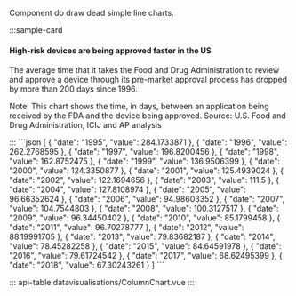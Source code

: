 Component do draw dead simple line charts.

:::sample-card
<div class="m-4">
  <h4>
    High-risk devices are being approved faster in the US
  </h4>
  <p class="text-muted">
    The average time that it takes the Food and Drug Administration to review and approve a device through its pre-market approval process has dropped by more than 200 days since 1996.
  </p>
  <line-chart :data="dataUrl" class="my-4" />
  <p class="text-muted small">
    Note: This chart shows the time, in days, between an application being received by the FDA and the device being approved. Source: U.S. Food and Drug Administration, ICIJ and AP analysis
  </p>
</div>
:::

<collapsible-block label="Show the data structure">
```json
[
  {
    "date": "1995",
    "value": 284.1733871
  },
  {
    "date": "1996",
    "value": 262.2768595
  },
  {
    "date": "1997",
    "value": 196.8200456
  },
  {
    "date": "1998",
    "value": 162.8752475
  },
  {
    "date": "1999",
    "value": 136.9506399
  },
  {
    "date": "2000",
    "value": 124.3350877
  },
  {
    "date": "2001",
    "value": 125.4939024
  },
  {
    "date": "2002",
    "value": 122.1694656
  },
  {
    "date": "2003",
    "value": 111.5
  },
  {
    "date": "2004",
    "value": 127.8108974
  },
  {
    "date": "2005",
    "value": 96.66352624
  },
  {
    "date": "2006",
    "value": 94.98603352
  },
  {
    "date": "2007",
    "value": 104.7544803
  },
  {
    "date": "2008",
    "value": 100.3127517
  },
  {
    "date": "2009",
    "value": 96.34450402
  },
  {
    "date": "2010",
    "value": 85.1799458
  },
  {
    "date": "2011",
    "value": 96.70278777
  },
  {
    "date": "2012",
    "value": 88.19991705
  },
  {
    "date": "2013",
    "value": 79.83682187
  },
  {
    "date": "2014",
    "value": 78.45282258
  },
  {
    "date": "2015",
    "value": 84.64591978
  },
  {
    "date": "2016",
    "value": 79.61724542
  },
  {
    "date": "2017",
    "value": 68.62495399
  },
  {
    "date": "2018",
    "value": 67.30243261
  }
]
```
</collapsible-block>

::: api-table datavisualisations/ColumnChart.vue :::

<script>
  export default {
    data () {
      return {
        dataUrl: "https://gist.githubusercontent.com/pirhoo/a2cdb6de5e3e816c0e9d80226806a688/raw/da3fdf3488d6bd68c6cfd9b89943b750ac65fd33/line-approvals.json"
      }
    }
  }
</script>
